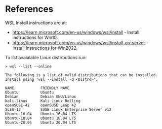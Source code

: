 # References

WSL Install instructions are at:
* https://learn.microsoft.com/en-us/windows/wsl/install - Install instructions for Win10.
* https://learn.microsoft.com/en-us/windows/wsl/install-on-server - Install Instructions for Win2022.

To list avaialable Linux distributions run:
```
> wsl --list --online
```
```
The following is a list of valid distributions that can be installed.
Install using 'wsl --install -d <Distro>'.

NAME            FRIENDLY NAME
Ubuntu          Ubuntu
Debian          Debian GNU/Linux
kali-linux      Kali Linux Rolling
openSUSE-42     openSUSE Leap 42
SLES-12         SUSE Linux Enterprise Server v12
Ubuntu-16.04    Ubuntu 16.04 LTS
Ubuntu-18.04    Ubuntu 18.04 LTS
Ubuntu-20.04    Ubuntu 20.04 LTS
```